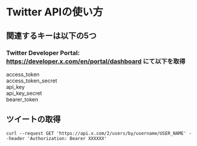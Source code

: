 # Twitter APIの使い方
## 関連するキーは以下の5つ
### Twitter Developer Portal: https://developer.x.com/en/portal/dashboard にて以下を取得
access_token<br>
access_token_secret<br>
api_key<br>
api_key_secret<br>
bearer_token

## ツイートの取得
```
curl --request GET 'https://api.x.com/2/users/by/username/USER_NAME' --header 'Authorization: Bearer XXXXXX'
```
